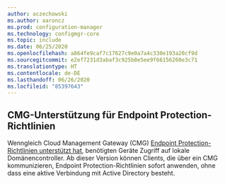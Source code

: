 ```yaml
---
author: aczechowski
ms.author: aaroncz
ms.prod: configuration-manager
ms.technology: configmgr-core
ms.topic: include
ms.date: 06/25/2020
ms.openlocfilehash: a864fe9caf7c17627c9e0a7a4c330e193a20cf9d
ms.sourcegitcommit: e2ef7231d3abaf3c925b0e5ee9f66156260e3c71
ms.translationtype: HT
ms.contentlocale: de-DE
ms.lasthandoff: 06/26/2020
ms.locfileid: "85397643"
---
```

## <a name="cmg-support-for-endpoint-protection-policies"></a><a name="bkmk_epcmg"></a> CMG-Unterstützung für Endpoint Protection-Richtlinien

<!--4773948-->

Wenngleich Cloud Management Gateway (CMG) [Endpoint Protection-Richtlinien unterstützt hat](../../../../clients/manage/cmg/plan-cloud-management-gateway.md#bkmk_note1), benötigten Geräte Zugriff auf lokale Domänencontroller.<!-- 4350561 --> Ab dieser Version können Clients, die über ein CMG kommunizieren, Endpoint Protection-Richtlinien sofort anwenden, ohne dass eine aktive Verbindung mit Active Directory besteht.
